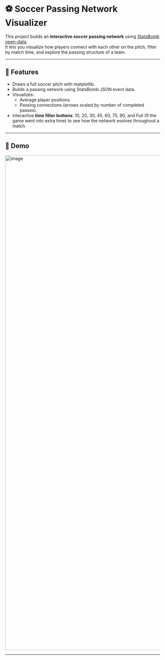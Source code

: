 # ⚽ Soccer Passing Network Visualizer

This project builds an **interactive soccer passing network** using [StatsBomb open-data](https://github.com/statsbomb/open-data).  
It lets you visualize how players connect with each other on the pitch, filter by match time, and explore the passing structure of a team.  

---

## 🚀 Features
- Draws a full soccer pitch with matplotlib.  
- Builds a passing network using StatsBomb JSON event data.  
- Visualizes:
  - Average player positions.  
  - Passing connections (arrows scaled by number of completed passes).  
- Interactive **time filter buttons**: 10, 20, 30, 45, 60, 75, 90, and Full (If the game went into extra time) to see how the network evolves throughout a match.  

---

## 📸 Demo
<img width="2374" height="1610" alt="image" src="https://github.com/user-attachments/assets/d25fd9a4-8ddf-4026-a0e3-4e0902331011" />


---
